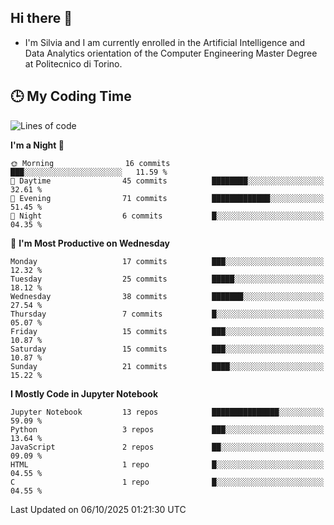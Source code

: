 ## Hi there 👋

- I'm Silvia and I am currently enrolled in the Artificial Intelligence and Data Analytics orientation of the Computer Engineering Master Degree at Politecnico di Torino.


<!-- <p align="center">
   <img style="height:170px;display:inline-block"  src="http://github-profile-summary-cards.vercel.app/api/cards/profile-details?username=silviapolizzi&theme=github_dark" />
   <img style="height:170px;display:inline-block"  src="http://github-profile-summary-cards.vercel.app/api/cards/most-commit-language?username=silviapolizzi&theme=github_dark&exclude=" /> 
</p> -->


## :clock3: My Coding Time 

<!--START_SECTION:waka-->
![Lines of code](https://img.shields.io/badge/From%20Hello%20World%20I%27ve%20Written-284.9%20thousand%20lines%20of%20code-blue)

**I'm a Night 🦉** 

```text
🌞 Morning                16 commits          ███░░░░░░░░░░░░░░░░░░░░░░   11.59 % 
🌆 Daytime                45 commits          ████████░░░░░░░░░░░░░░░░░   32.61 % 
🌃 Evening                71 commits          █████████████░░░░░░░░░░░░   51.45 % 
🌙 Night                  6 commits           █░░░░░░░░░░░░░░░░░░░░░░░░   04.35 % 
```
📅 **I'm Most Productive on Wednesday** 

```text
Monday                   17 commits          ███░░░░░░░░░░░░░░░░░░░░░░   12.32 % 
Tuesday                  25 commits          █████░░░░░░░░░░░░░░░░░░░░   18.12 % 
Wednesday                38 commits          ███████░░░░░░░░░░░░░░░░░░   27.54 % 
Thursday                 7 commits           █░░░░░░░░░░░░░░░░░░░░░░░░   05.07 % 
Friday                   15 commits          ███░░░░░░░░░░░░░░░░░░░░░░   10.87 % 
Saturday                 15 commits          ███░░░░░░░░░░░░░░░░░░░░░░   10.87 % 
Sunday                   21 commits          ████░░░░░░░░░░░░░░░░░░░░░   15.22 % 
```


**I Mostly Code in Jupyter Notebook** 

```text
Jupyter Notebook         13 repos            ███████████████░░░░░░░░░░   59.09 % 
Python                   3 repos             ███░░░░░░░░░░░░░░░░░░░░░░   13.64 % 
JavaScript               2 repos             ██░░░░░░░░░░░░░░░░░░░░░░░   09.09 % 
HTML                     1 repo              █░░░░░░░░░░░░░░░░░░░░░░░░   04.55 % 
C                        1 repo              █░░░░░░░░░░░░░░░░░░░░░░░░   04.55 % 
```




 Last Updated on 06/10/2025 01:21:30 UTC
<!--END_SECTION:waka-->
